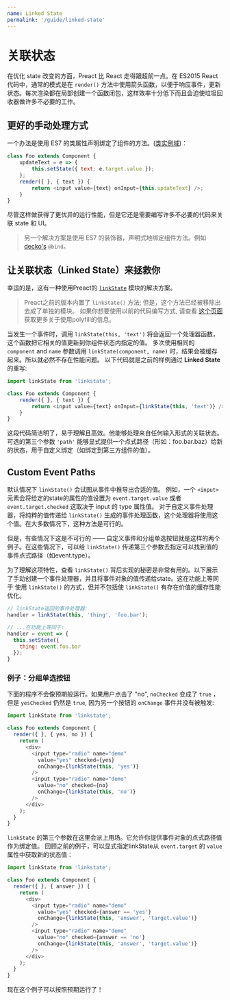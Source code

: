 ```yaml
---
name: Linked State
permalink: '/guide/linked-state'
---
```


# 关联状态

在优化 state 改变的方面，Preact 比 React 走得跟超前一点。在 ES2015 React 代码中，通常的模式是在 `render()` 方法中使用箭头函数，以便于响应事件，更新状态。每次渲染都在局部创建一个函数闭包，这样效率十分低下而且会迫使垃圾回收器做许多不必要的工作。

## 更好的手动处理方式

一个办法是使用 ES7 的类属性声明绑定了组件的方法。([类实例域](https://github.com/jeffmo/es-class-fields-and-static-properties))：


```js
class Foo extends Component {
	updateText = e => {
		this.setState({ text: e.target.value });
	};
	render({ }, { text }) {
		return <input value={text} onInput={this.updateText} />;
	}
}
```


尽管这样做获得了更优异的运行性能，但是它还是需要编写许多不必要的代码来关联 state 和 UI。

> 另一个解决方案是使用 ES7 的装饰器，声明式地绑定组件方法。例如 [decko's](http://git.io/decko) `@bind`。

## 让关联状态（Linked State）来拯救你

幸运的是，这有一种使用Preact的 [`linkState`](https://github.com/developit/linkstate) 模块的解决方案。

> Preact之前的版本内置了 `linkState()` 方法; 但是，这个方法已经被移除出去成了单独的模块。 如果你想要使用以前的代码编写方式, 请查看 [这个页面](https://github.com/developit/linkstate#usage) 获取更多关于使用polyfill的信息。

当发生一个事件时，调用 `linkState(this, 'text')` 将会返回一个处理器函数，这个函数把它相关的值更新到你组件状态内指定的值。
多次使用相同的 `component` and `name` 参数调用 `linkState(component, name)` 时，结果会被缓存起来。所以就必然不存在性能问题。
以下代码就是之前的样例通过 **Linked State** 的重写:

```js
import linkState from 'linkstate';

class Foo extends Component {
	render({ }, { text }) {
		return <input value={text} onInput={linkState(this, 'text')} />;
	}
}
```
这段代码简洁明了，易于理解且高效。他能够处理来自任何输入形式的关联状态。
可选的第三个参数 `'path'` 能够显式提供一个点式路径（形如：foo.bar.baz）给新的状态，用于自定义绑定（如绑定到第三方组件的值）。

## Custom Event Paths

默认情况下 `linkState()` 会试图从事件中推导出合适的值。 例如，一个 `<input>` 元素会将给定的state的属性的值设置为 `event.target.value` 或者 `event.target.checked` 这取决于 input 的 type 属性值。 对于自定义事件处理器，将纯粹的值传递给 `linkState()` 生成的事件处理函数，这个处理器将使用这个值。在大多数情况下，这种方法是可行的。

但是，有些情况下这是不可行的 —— 自定义事件和分组单选按钮就是这样的两个例子。在这些情况下，可以给 `linkState()` 传递第三个参数去指定可以找到值的事件点式路径（如event.type）。

为了理解这项特性，查看 `linkState()` 背后实现的秘密是非常有用的。以下展示了手动创建一个事件处理器，并且将事件对象的值传递给state。这在功能上等同于 使用 `linkState()` 的方式，但并不包括使 `linkState()` 有存在价值的缓存性能优化。

```js
// linkState返回的事件处理器:
handler = linkState(this, 'thing', 'foo.bar');

// ...在功能上等同于:
handler = event => {
  this.setState({
    thing: event.foo.bar
  });
}
```


### 例子：分组单选按钮

下面的程序不会像预期般运行。如果用户点击了 "no", `noChecked` 变成了 `true` ，但是 `yesChecked` 仍然是 `true`, 因为另一个按钮的 `onChange` 事件并没有被触发:

```js
import linkState from 'linkstate';

class Foo extends Component {
  render({ }, { yes, no }) {
    return (
      <div>
        <input type="radio" name="demo"
          value="yes" checked={yes}
          onChange={linkState(this, 'yes')}
        />
        <input type="radio" name="demo"
          value="no" checked={no}
          onChange={linkState(this, 'no')}
        />
      </div>
    );
  }
}
```


`linkState` 的第三个参数在这里会派上用场。它允许你提供事件对象的点式路径值作为绑定值。 回顾之前的例子，可以显式指定linkState从 `event.target` 的 `value` 属性中获取新的状态值：

```js
import linkState from 'linkstate';

class Foo extends Component {
  render({ }, { answer }) {
    return (
      <div>
        <input type="radio" name="demo"
          value="yes" checked={answer == 'yes'}
          onChange={linkState(this, 'answer', 'target.value')}
        />
        <input type="radio" name="demo"
          value="no" checked={answer == 'no'}
          onChange={linkState(this, 'answer', 'target.value')}
        />
      </div>
    );
  }
}
```

现在这个例子可以按照预期运行了！